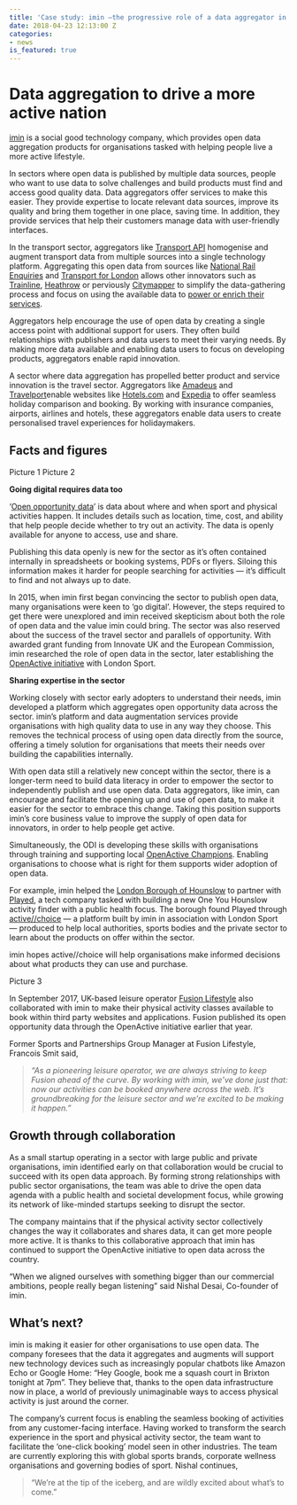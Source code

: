 ```yaml
---
title: 'Case study: imin —the progressive role of a data aggregator in physical activity'
date: 2018-04-23 12:13:00 Z
categories:
- news
is_featured: true
---
```


# Data aggregation to drive a more active nation

[imin](https://www.imin.co/) is a social good technology company, which provides open data aggregation products for organisations tasked with helping people live a more active lifestyle.

In sectors where open data is published by multiple data sources, people who want to use data to solve challenges and build products must find and access good quality data. Data aggregators offer services to make this easier. They provide expertise to locate relevant data sources, improve its quality and bring them together in one place, saving time. In addition, they provide services that help their customers manage data with user-friendly interfaces.

In the transport sector, aggregators like [Transport API](https://www.transportapi.com/) homogenise and augment transport data from multiple sources into a single technology platform. Aggregating this open data from sources like [National Rail Enquiries](http://www.nationalrail.co.uk/) and [Transport for London](https://tfl.gov.uk/) allows other innovators such as [Trainline](https://www.thetrainline.com/), [Heathrow](https://www.transportapi.com/showcase/heathrow-airport/) or perviously [Citymapper](https://citymapper.com/) to simplify the data-gathering process and focus on using the available data to [power or enrich their services](https://docs.google.com/document/u/1/d/10NIjyeYitZC5BVi1Ol2bjArfgoFnwM-PwRbO-vDjo6I/edit#heading=h.q8w5u82pr7kn).

Aggregators help encourage the use of open data by creating a single access point with additional support for users. They often build relationships with publishers and data users to meet their varying needs. By making more data available and enabling data users to focus on developing products, aggregators enable rapid innovation.

A sector where data aggregation has propelled better product and service innovation is the travel sector. Aggregators like [Amadeus](http://www.amadeus.com/web/amadeus/en_GB-GB/Amadeus-Home/1319477346985-Page-AMAD_HomePpal) and [Travelport](https://www.travelport.com/)enable websites like [Hotels.com](https://www.hotels.com/) and [Expedia](https://www.expedia.co.uk/) to offer seamless holiday comparison and booking. By working with insurance companies, airports, airlines and hotels, these aggregators enable data users to create personalised travel experiences for holidaymakers.

## **Facts and figures**

Picture 1 Picture 2

**Going digital requires data too**

‘[Open opportunity data](https://beta.openactive.io/FAQ)’ is data about where and when sport and physical activities happen. It includes details such as location, time, cost, and ability that help people decide whether to try out an activity. The data is openly available for anyone to access, use and share.

Publishing this data openly is new for the sector as it’s often contained internally in spreadsheets or booking systems, PDFs or flyers. Siloing this information makes it harder for people searching for activities — it’s difficult to find and not always up to date.

In 2015, when imin first began convincing the sector to publish open data, many organisations were keen to ‘go digital’. However, the steps required to get there were unexplored and imin received skepticism about both the role of open data and the value imin could bring. The sector was also reserved about the success of the travel sector and parallels of opportunity. With awarded grant funding from Innovate UK and the European Commission, imin researched the role of open data in the sector, later establishing the [OpenActive initiative](https://medium.com/@domfennell/open-for-one-open-for-all-9aaea4340016) with London Sport.

**Sharing expertise in the sector**

Working closely with sector early adopters to understand their needs, imin developed a platform which aggregates open opportunity data across the sector. imin’s platform and data augmentation services provide organisations with high quality data to use in any way they choose. This removes the technical process of using open data directly from the source, offering a timely solution for organisations that meets their needs over building the capabilities internally.

With open data still a relatively new concept within the sector, there is a longer-term need to build data literacy in order to empower the sector to independently publish and use open data. Data aggregators, like imin, can encourage and facilitate the opening up and use of open data, to make it easier for the sector to embrace this change. Taking this position supports imin’s core business value to improve the supply of open data for innovators, in order to help people get active.

Simultaneously, the ODI is developing these skills with organisations through training and supporting local [OpenActive Champions](https://blog.openactive.io/openactive-champions-assemble-10-advocates-embrace-local-transformation-with-open-data-to-get-fe71c953fd31). Enabling organisations to choose what is right for them supports wider adoption of open data.

For example, imin helped the [London Borough of Hounslow](https://www.activechoice.org/stories/hounslow-makes-an-activechoice) to partner with [Played](http://www.playedsports.co.uk/), a tech company tasked with building a new One You Hounslow activity finder with a public health focus. The borough found Played through [active//choice](https://www.activechoice.org/categories) — a platform built by imin in association with London Sport — produced to help local authorities, sports bodies and the private sector to learn about the products on offer within the sector.

imin hopes active//choice will help organisations make informed decisions about what products they can use and purchase.

Picture 3

In September 2017, UK-based leisure operator [Fusion Lifestyle](http://www.imin.co/posts/fusion-lifestyle-and-imin-usher-in-new-era-for-sector) also collaborated with imin to make their physical activity classes available to book within third party websites and applications. Fusion published its open opportunity data through the OpenActive initiative earlier that year.

Former Sports and Partnerships Group Manager at Fusion Lifestyle, Francois Smit said,

> *“As a pioneering leisure operator, we are always striving to keep Fusion ahead of the curve. By working with imin, we’ve done just that: now our activities can be booked anywhere across the web. It’s groundbreaking for the leisure sector and we’re excited to be making it happen.”*

## Growth through collaboration
As a small startup operating in a sector with large public and private organisations, imin identified early on that collaboration would be crucial to succeed with its open data approach. By forming strong relationships with public sector organisations, the team was able to drive the open data agenda with a public health and societal development focus, while growing its network of like-minded startups seeking to disrupt the sector.

The company maintains that if the physical activity sector collectively changes the way it collaborates and shares data, it can get more people more active. It is thanks to this collaborative approach that imin has continued to support the OpenActive initiative to open data across the country.

“When we aligned ourselves with something bigger than our commercial ambitions, people really began listening” said Nishal Desai, Co-founder of imin.

## What’s next?
imin is making it easier for other organisations to use open data. The company foresees that the data it aggregates and augments will support new technology devices such as increasingly popular chatbots like Amazon Echo or Google Home: “Hey Google, book me a squash court in Brixton tonight at 7pm”. They believe that, thanks to the open data infrastructure now in place, a world of previously unimaginable ways to access physical activity is just around the corner.

The company’s current focus is enabling the seamless booking of activities from any customer-facing interface. Having worked to transform the search experience in the sport and physical activity sector, the team want to facilitate the ‘one-click booking’ model seen in other industries. The team are currently exploring this with global sports brands, corporate wellness organisations and governing bodies of sport. Nishal continues,

> “We’re at the tip of the iceberg, and are wildly excited about what’s to come.”
